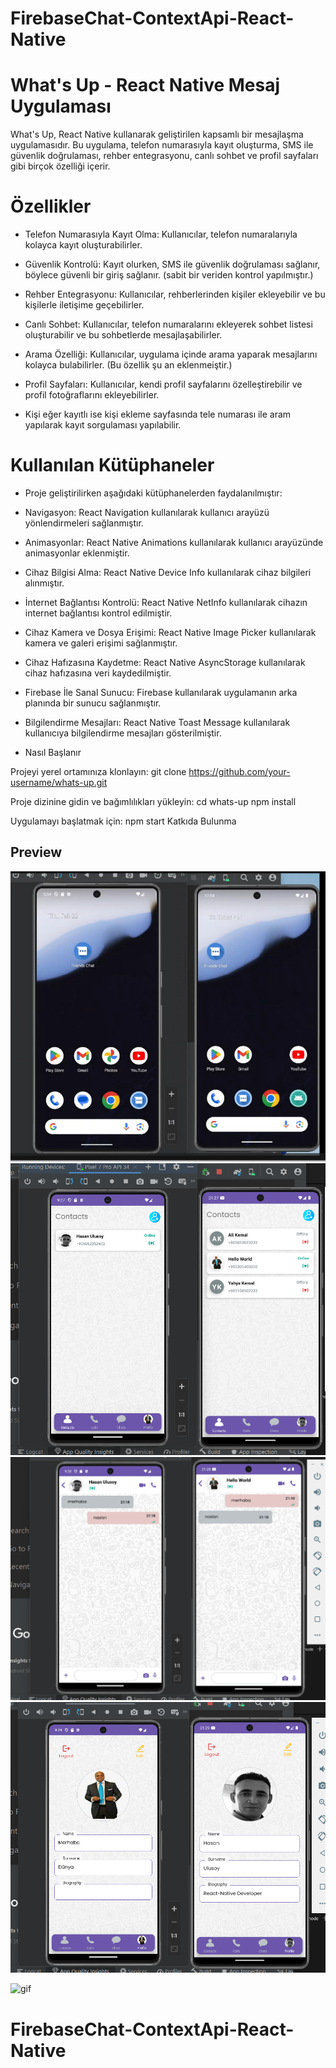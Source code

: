 # FirebaseChat-ContextApi-React-Native
# What's Up - React Native Mesaj Uygulaması
What's Up, React Native kullanarak geliştirilen kapsamlı bir mesajlaşma uygulamasıdır. Bu uygulama, telefon numarasıyla kayıt oluşturma, SMS ile güvenlik doğrulaması, rehber entegrasyonu, canlı sohbet ve profil sayfaları gibi birçok özelliği içerir.


# Özellikler
- Telefon Numarasıyla Kayıt Olma: Kullanıcılar, telefon numaralarıyla kolayca kayıt oluşturabilirler.

- Güvenlik Kontrolü: Kayıt olurken, SMS ile güvenlik doğrulaması sağlanır, böylece güvenli bir giriş sağlanır.
(sabit bir veriden kontrol yapılmıştır.)

- Rehber Entegrasyonu: Kullanıcılar, rehberlerinden kişiler ekleyebilir ve bu kişilerle iletişime geçebilirler.

- Canlı Sohbet: Kullanıcılar, telefon numaralarını ekleyerek sohbet listesi oluşturabilir ve bu sohbetlerde mesajlaşabilirler.

- Arama Özelliği: Kullanıcılar, uygulama içinde arama yaparak mesajlarını kolayca bulabilirler.  (Bu özellik şu an eklenmeiştir.)

- Profil Sayfaları: Kullanıcılar, kendi profil sayfalarını özelleştirebilir ve profil fotoğraflarını ekleyebilirler.

- Kişi eğer kayıtlı ise kişi ekleme sayfasında tele numarası ile aram yapılarak kayıt sorgulaması yapılabilir.

# Kullanılan Kütüphaneler
- Proje geliştirilirken aşağıdaki kütüphanelerden faydalanılmıştır:

- Navigasyon: React Navigation kullanılarak kullanıcı arayüzü yönlendirmeleri sağlanmıştır.

- Animasyonlar: React Native Animations kullanılarak kullanıcı arayüzünde animasyonlar eklenmiştir.

- Cihaz Bilgisi Alma: React Native Device Info kullanılarak cihaz bilgileri alınmıştır.

- İnternet Bağlantısı Kontrolü: React Native NetInfo kullanılarak cihazın internet bağlantısı kontrol edilmiştir.

- Cihaz Kamera ve Dosya Erişimi: React Native Image Picker kullanılarak kamera ve galeri erişimi sağlanmıştır.

- Cihaz Hafızasına Kaydetme: React Native AsyncStorage kullanılarak cihaz hafızasına veri kaydedilmiştir.

- Firebase İle Sanal Sunucu: Firebase kullanılarak uygulamanın arka planında bir sunucu sağlanmıştır.

- Bilgilendirme Mesajları: React Native Toast Message kullanılarak kullanıcıya bilgilendirme mesajları gösterilmiştir.

- Nasıl Başlanır

Projeyi yerel ortamınıza klonlayın:
git clone https://github.com/your-username/whats-up.git

Proje dizinine gidin ve bağımlılıkları yükleyin:
cd whats-up
npm install

Uygulamayı başlatmak için:
npm start
Katkıda Bulunma

## Preview
![print-screen](screen.png)
![print-screen](screen2.png)
![print-screen](screen3.png)
![print-screen](screen4.png)

![gif](gif.gif)

# FirebaseChat-ContextApi-React-Native
